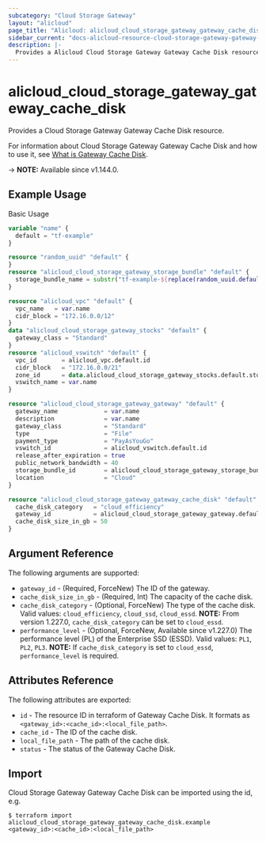 ```yaml
---
subcategory: "Cloud Storage Gateway"
layout: "alicloud"
page_title: "Alicloud: alicloud_cloud_storage_gateway_gateway_cache_disk"
sidebar_current: "docs-alicloud-resource-cloud-storage-gateway-gateway-cache-disk"
description: |-
  Provides a Alicloud Cloud Storage Gateway Gateway Cache Disk resource.
---
```


# alicloud_cloud_storage_gateway_gateway_cache_disk

Provides a Cloud Storage Gateway Gateway Cache Disk resource.

For information about Cloud Storage Gateway Gateway Cache Disk and how to use it, see [What is Gateway Cache Disk](https://www.alibabacloud.com/help/en/cloud-storage-gateway/latest/creategatewaycachedisk).

-> **NOTE:** Available since v1.144.0.

## Example Usage

Basic Usage

```terraform
variable "name" {
  default = "tf-example"
}

resource "random_uuid" "default" {
}
resource "alicloud_cloud_storage_gateway_storage_bundle" "default" {
  storage_bundle_name = substr("tf-example-${replace(random_uuid.default.result, "-", "")}", 0, 16)
}

resource "alicloud_vpc" "default" {
  vpc_name   = var.name
  cidr_block = "172.16.0.0/12"
}
data "alicloud_cloud_storage_gateway_stocks" "default" {
  gateway_class = "Standard"
}
resource "alicloud_vswitch" "default" {
  vpc_id       = alicloud_vpc.default.id
  cidr_block   = "172.16.0.0/21"
  zone_id      = data.alicloud_cloud_storage_gateway_stocks.default.stocks.0.zone_id
  vswitch_name = var.name
}

resource "alicloud_cloud_storage_gateway_gateway" "default" {
  gateway_name             = var.name
  description              = var.name
  gateway_class            = "Standard"
  type                     = "File"
  payment_type             = "PayAsYouGo"
  vswitch_id               = alicloud_vswitch.default.id
  release_after_expiration = true
  public_network_bandwidth = 40
  storage_bundle_id        = alicloud_cloud_storage_gateway_storage_bundle.default.id
  location                 = "Cloud"
}

resource "alicloud_cloud_storage_gateway_gateway_cache_disk" "default" {
  cache_disk_category   = "cloud_efficiency"
  gateway_id            = alicloud_cloud_storage_gateway_gateway.default.id
  cache_disk_size_in_gb = 50
}
```

## Argument Reference

The following arguments are supported:

* `gateway_id` - (Required, ForceNew) The ID of the gateway.
* `cache_disk_size_in_gb` - (Required, Int) The capacity of the cache disk.
* `cache_disk_category` - (Optional, ForceNew) The type of the cache disk. Valid values: `cloud_efficiency`, `cloud_ssd`, `cloud_essd`. **NOTE:** From version 1.227.0, `cache_disk_category` can be set to `cloud_essd`.
* `performance_level` - (Optional, ForceNew, Available since v1.227.0) The performance level (PL) of the Enterprise SSD (ESSD). Valid values: `PL1`, `PL2`, `PL3`. **NOTE:** If `cache_disk_category` is set to `cloud_essd`, `performance_level` is required.

## Attributes Reference

The following attributes are exported:

* `id` - The resource ID in terraform of Gateway Cache Disk. It formats as `<gateway_id>:<cache_id>:<local_file_path>`.
* `cache_id` - The ID of the cache disk.
* `local_file_path` - The path of the cache disk.
* `status` - The status of the Gateway Cache Disk.

## Import

Cloud Storage Gateway Gateway Cache Disk can be imported using the id, e.g.

```shell
$ terraform import alicloud_cloud_storage_gateway_gateway_cache_disk.example <gateway_id>:<cache_id>:<local_file_path>
```
